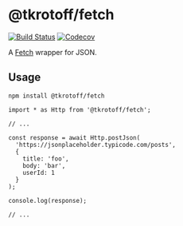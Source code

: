 # @tkrotoff/fetch

[![Build Status](https://travis-ci.org/tkrotoff/fetch.svg?branch=master)](https://travis-ci.org/tkrotoff/fetch)
[![Codecov](https://codecov.io/gh/tkrotoff/fetch/branch/master/graph/badge.svg)](https://codecov.io/gh/tkrotoff/fetch)

A [Fetch](https://developer.mozilla.org/en-US/docs/Web/API/Fetch_API) wrapper for JSON.

## Usage

`npm install @tkrotoff/fetch`

```JS
import * as Http from '@tkrotoff/fetch';

// ...

const response = await Http.postJson(
  'https://jsonplaceholder.typicode.com/posts',
  {
    title: 'foo',
    body: 'bar',
    userId: 1
  }
);

console.log(response);

// ...
```
